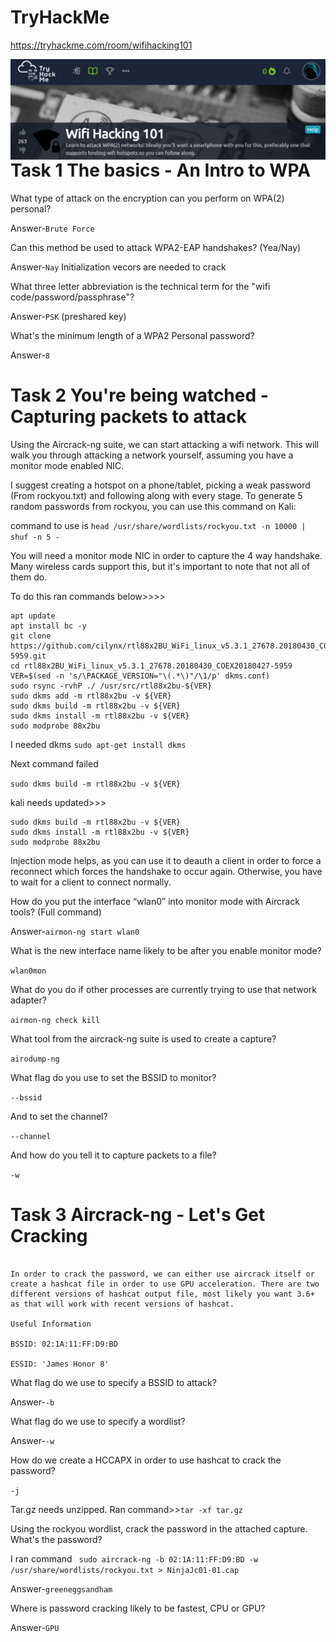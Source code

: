 # TryHackMe
  https://tryhackme.com/room/wifihacking101
  
<img src="wifi_hack.png"
     alt="WIFI_HACK_Marker_icon"
     style="float: left; margin-right: 10px;" />

# Task 1  The basics - An Intro to WPA
What type of attack on the encryption can you perform on WPA(2) personal?

Answer-```Brute Force```

Can this method be used to attack WPA2-EAP handshakes? (Yea/Nay)

Answer-```Nay``` Initialization vecors are needed to crack

What three letter abbreviation is the technical term for the "wifi code/password/passphrase"?

Answer-```PSK```  (preshared key)

What's the minimum length of a WPA2 Personal password?

Answer-```8```

# Task 2  You're being watched - Capturing packets to attack
Using the Aircrack-ng suite, we can start attacking a wifi network. This will walk you through attacking a network yourself, assuming you have a monitor mode enabled NIC.

I suggest creating a hotspot on a phone/tablet, picking a weak password (From rockyou.txt) and following along with every stage. To generate 5 random passwords from rockyou, you can use this command on Kali:

command to use is ```head /usr/share/wordlists/rockyou.txt -n 10000 | shuf -n 5 -```

You will need a monitor mode NIC in order to capture the 4 way handshake. Many wireless cards support this, but it's important to note that not all of them do.

To do this ran commands below>>>>

```apt update
apt update
apt install bc -y
git clone https://github.com/cilynx/rtl88x2BU_WiFi_linux_v5.3.1_27678.20180430_COEX20180427-5959.git
cd rtl88x2BU_WiFi_linux_v5.3.1_27678.20180430_COEX20180427-5959
VER=$(sed -n 's/\PACKAGE_VERSION="\(.*\)"/\1/p' dkms.conf)
sudo rsync -rvhP ./ /usr/src/rtl88x2bu-${VER}
sudo dkms add -m rtl88x2bu -v ${VER}
sudo dkms build -m rtl88x2bu -v ${VER}
sudo dkms install -m rtl88x2bu -v ${VER}
sudo modprobe 88x2bu
```
I needed dkms
```sudo apt-get install dkms```

Next command failed

```sudo dkms build -m rtl88x2bu -v ${VER}```

kali needs updated>>>

```sudo apt-get update && sudo apt-get upgrade && sudo apt-get dist-upgrade
sudo dkms build -m rtl88x2bu -v ${VER}
sudo dkms install -m rtl88x2bu -v ${VER}
sudo modprobe 88x2bu
```
 Injection mode helps, as you can use it to deauth a client in order to force a reconnect which forces the handshake to occur again. Otherwise, you have to wait for a client to connect normally.

How do you put the interface “wlan0” into monitor mode with Aircrack tools? (Full command)

Answer-```airmon-ng start wlan0```

What is the new interface name likely to be after you enable monitor mode?

```wlan0mon```

What do you do if other processes are currently trying to use that network adapter? 

```airmon-ng check kill```

What tool from the aircrack-ng suite is used to create a capture?

```airodump-ng```

What flag do you use to set the BSSID to monitor?

```--bssid```

And to set the channel?

```--channel```

And how do you tell it to capture packets to a file?

```-w```


# Task 3  Aircrack-ng - Let's Get Cracking

```I will attach a capture for you to practice cracking on. If you are spending more than 3 mins cracking, something is likely wrong. (A single core VM on my laptop took around 1min).

In order to crack the password, we can either use aircrack itself or create a hashcat file in order to use GPU acceleration. There are two different versions of hashcat output file, most likely you want 3.6+ as that will work with recent versions of hashcat.

Useful Information

BSSID: 02:1A:11:FF:D9:BD

ESSID: 'James Honor 8'
```
What flag do we use to specify a BSSID to attack?

Answer-```-b```

What flag do we use to specify a wordlist?

Answer-```-w```

How do we create a HCCAPX in order to use hashcat to crack the password?

```-j```

Tar.gz needs unzipped.
Ran command>>```tar -xf tar.gz ```

Using the rockyou wordlist, crack the password in the attached capture. What's the password?

I ran command ``` sudo aircrack-ng -b 02:1A:11:FF:D9:BD -w /usr/share/wordlists/rockyou.txt > NinjaJc01-01.cap```

Answer-```greeneggsandham```

Where is password cracking likely to be fastest, CPU or GPU?

Answer-```GPU```

